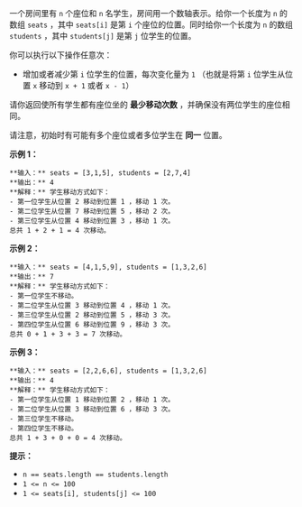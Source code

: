 一个房间里有 `n` 个座位和 `n` 名学生，房间用一个数轴表示。给你一个长度为 `n` 的数组 `seats` ，其中 `seats[i]` 是第
`i` 个座位的位置。同时给你一个长度为 `n` 的数组 `students` ，其中 `students[j]` 是第 `j` 位学生的位置。

你可以执行以下操作任意次：

  * 增加或者减少第 `i` 位学生的位置，每次变化量为 `1` （也就是将第 `i` 位学生从位置 `x` 移动到 `x + 1` 或者 `x - 1`）

请你返回使所有学生都有座位坐的 **最少移动次数**  ，并确保没有两位学生的座位相同。

请注意，初始时有可能有多个座位或者多位学生在 **同一**  位置。



**示例 1：**

    
    
    **输入：** seats = [3,1,5], students = [2,7,4]
    **输出：** 4
    **解释：** 学生移动方式如下：
    - 第一位学生从位置 2 移动到位置 1 ，移动 1 次。
    - 第二位学生从位置 7 移动到位置 5 ，移动 2 次。
    - 第三位学生从位置 4 移动到位置 3 ，移动 1 次。
    总共 1 + 2 + 1 = 4 次移动。
    

**示例 2：**

    
    
    **输入：** seats = [4,1,5,9], students = [1,3,2,6]
    **输出：** 7
    **解释：** 学生移动方式如下：
    - 第一位学生不移动。
    - 第二位学生从位置 3 移动到位置 4 ，移动 1 次。
    - 第三位学生从位置 2 移动到位置 5 ，移动 3 次。
    - 第四位学生从位置 6 移动到位置 9 ，移动 3 次。
    总共 0 + 1 + 3 + 3 = 7 次移动。
    

**示例 3：**

    
    
    **输入：** seats = [2,2,6,6], students = [1,3,2,6]
    **输出：** 4
    **解释：** 学生移动方式如下：
    - 第一位学生从位置 1 移动到位置 2 ，移动 1 次。
    - 第二位学生从位置 3 移动到位置 6 ，移动 3 次。
    - 第三位学生不移动。
    - 第四位学生不移动。
    总共 1 + 3 + 0 + 0 = 4 次移动。
    



**提示：**

  * `n == seats.length == students.length`
  * `1 <= n <= 100`
  * `1 <= seats[i], students[j] <= 100`

